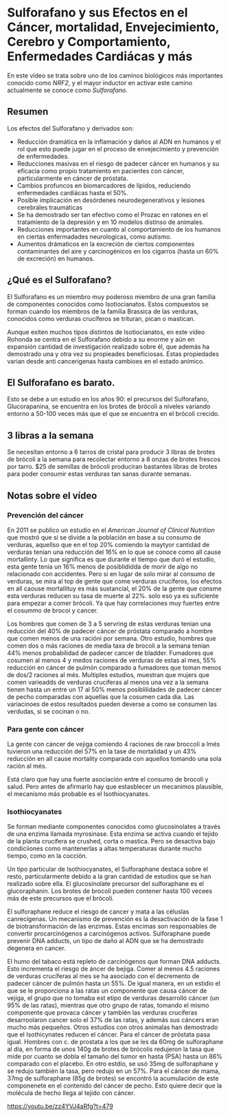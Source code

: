 # Sulforafano y sus Efectos en el Cáncer, mortalidad, Envejecimiento, Cerebro y Comportamiento, Enfermedades Cardiácas y más

En este vídeo se trata sobre uno de los caminos biológicos más importantes conocido como _NRF2_, y el mayor inductor en activar este camino actualmente se conoce como _Sulforafano_.

## Resumen

Los efectos del Sulforafano y derivados son:

- Reducción dramática en la inflamación y daños al ADN en humanos y el rol que esto puede jugar en el proceso de envejecimiento y prevención de enfermedades.
- Reducciones masivas en el riesgo de padecer cáncer en humanos y su eficacia como propio tratamiento en pacientes con cáncer, particularmente en cáncer de próstata.
- Cambios profuncos en biomarcadores de lípidos, reduciendo enfermedades cardiácas hasta el 50%.
- Posible implicación en desórdenes neurodegenerativos y lesiones cerebráles traumáticas
- Se ha demostrado ser tan efectivo como el Prozac en ratones en el tratamiento de la depresión y en 10 modelos distinso de animales.
- Reducciones importantes en cuanto al comportamiento de los humanos en ciertas enfermadades neurologicas, como autismo.
- Aumentos drámaticos en la excreción de ciertos componentes contaminantes del aire y carcinogénicos en los cigarros (hasta un 60% de excreción) en humanos.


## ¿Qué es el Sulforafano?

El Sulforafano es un miembro muy poderoso miembro de una gran familia de componentes conocidos como Isotiocianatos. Estos compuestos se forman cuando los miembros de la familia Brassica de las verduras, conocidos como verduras crucíferos se trituran, pican o mastican.

Aunque exiten muchos tipos distintos de Isotiocianatos, en este vídeo Rohonda se centra en el Sulforafano debido a su enorme y aún en expansión cantidad de investigación realizado sobre él, que además ha demostrado una y otra vez su propieades beneficiosas. Estas propiedades varian desde anti cancerigenas hasta cambioes en el estado anímico.

## El Sulforafano es barato. 

Esto se debe a un estudio en los años 90: el precursos del Sulforafano, Glucorapanina, se encuentra en los brotes de brócoli a niveles variando entorno a 50-100 veces más que el que se encuentra en el brócoli crecido.

## 3 libras a la semana

Se necesitan entorno a 6 tarros de cristal para producir 3 libras de brotes de brócoli a la semana para recolectar entorno a 8 onzas de brotes frescos por tarro. $25 de semillas de brócoli produciran bastantes libras de brotes para poder consumir estas verduras tan sanas durante semanas.


## Notas sobre el vídeo

### Prevención del cáncer

En 2011 se publico un estudio en el _American Journal of Clinical Nutrition_ que mostró que si se divide a la población en base a su consumo de verduras, aquellso que en el top 20% comiendo la maytyor cantidad de verduras tenian una reducción del 16%  en lo que se conoce como all cause mortallinty. Lo que significa es que durante el tiempo que duró el estudio, esta gente tenia un 16% menos de posiblididda de morir de algo no relacionado con accidentes. Pero si en lugar de solo mirar al consumo de verduras, se mira al top de gente que come  verduras crucíferos, los efectos en all caouse mortallituy es más sustancial, el 20% de la gente que consme esta verduras reducen su tasa de muerte al 22%. solo eso ya es suficiente para empezar a comer brócoli. Ya que hay correlaciones muy fuertes entre el cosummo de brocoi y cancer.

Los hombres que comen de 3 a 5 servring de estas verduras tenian una reducción del 40% de padecer cáncer de próstata comparado a hombre que comen menos de una racióni por semana. Otro estudio, hombres que comen dos o más raciones de media taxa de brocoli a la semana tenian 44% menos probabilidad de padecer cancer de bladder. Fumadores que cosumen al menos 4 y medos raciones de verduras de estas al mes, 55% reducción en cáncer de pulmón comparado a fumadores que toman menos de dos/2 raciones al més. Multiples estudios, muestran que mujers que comen varieadds de verduras cruciferas al menos una vez a la semana tienen hasta un entre un 17 al 50% menos posiblilidades de padecer cáncer de pecho comparadas con aquellas que la cosumen cada dia. Las variacinoes de estos resultados pueden deverse a como se consumen las verdudas, si se cocinan o no. 

### Para gente con cáncer

La gente con cáncer de vejiga comiendo 4 raciones de raw broccoli a lmés tuvieron una reducción del 57% en la tase de mortalidad y un 43% reducción en all cause mortality comparada con aquellos tomando una sola ración al més.

Está claro que hay una fuerte asociación entre el consumo de brocoli y salud. Pero antes de afirmarlo hay que estasblecer un mecanimos plausible, el mecanismo más probable es el Isothiocyanates. 

### Isothiocyanates

Se forman mediante componentes conocidos como glucosinolates a través de una enzima llamada myrosinase. Esta enzima se activa cuando el tejido de la planta crucífera se crushed, corta o mastica. Pero se desactiva bajo condiciiones como mantenerlas a altas temperaturas durante mucho tiempo, como en la cocción.

Un tipo particular de Isothiocyanates, el Sulforaphane destaca sobre el resto, particularmente debido a la gran cantidad de estudios que se han realizado sobre ella. El glucosinolate precursor del sulforaphane es el glucoraphanin. Los brotes de brocoli pueden contener hasta 100 vecees más de este precursos que el brócoli.

El sulforaphane reduce el riesgo de cancer y mata a las céluslas canrecígenas. Un mecanismo de prevención es la desactivación de la fase 1 de biotransformación de las enzimas. Estas encimas son responsables de convertir procarcinógenos a carcinógenos activos. Sulforaphane puede prevenir DNA adducts, un tipo de daño al ADN que se ha demostrado degenera en cancer.

El humo del tabaco está repleto de carcinógenos que forman DNA adducts. Esto incrementa el riesgo de áncer de bejiga. Comer al menos 4.5 raciones de verduras crucíferas al mes se ha asociado con el decremento de padecer cáncer de pulmón hasta un 55%. De igual manera, en un estidio el que se le proporciona a las ratas un componente que causa cáncer de vejiga, el grupo que no tomaba est etipo de verduras desarrolló cáncer (un 95% de las ratas), mientras que otro grupo de ratas, tomando el mismo componente que provaca cáncer y también las verduras crucíferas desarroolaron cancer solo el 37% de las ratas, y además sus cáncers eran mucho más pequeños. Otros estudios con otros animalas han demostrado que el Isothicynates reducen el cáncer. Para el cáncer de próstata pasa igual. Hombres con c. de prostata a los que se les da 60mg de sulforaphane al día, en forma de unos 140g de brotes de brócolis redujeron la tasa que mide por cuanto se dobla el tamaño del tumor en hasta (PSA) hasta un 86% comparado con el placebo. En otro estdio, se usó 35mg de sulforaphane y se redujo también la tasa, pero redujo en un 57%. Para el cáncer de mama, 37mg de sulforaphane (85g de brotes) se encontró la acumulación de este componenete en el contenido del cáncer de pecho. Esto quiere decir que la molécula de hecho llega al tejido con cáncer.

https://youtu.be/zz4YVJ4aRfg?t=479











